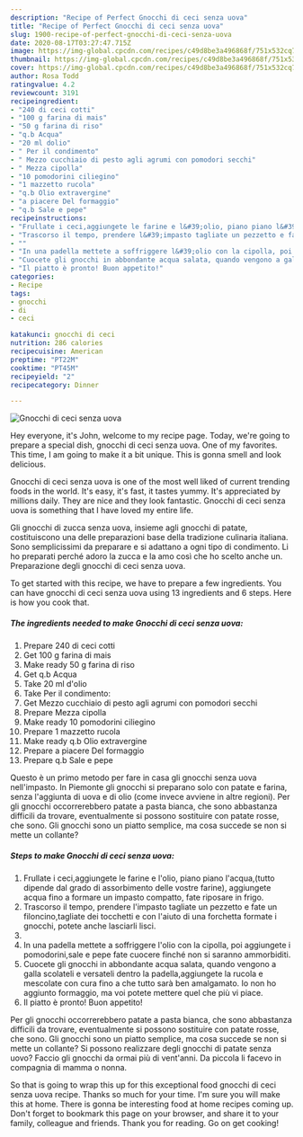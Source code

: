 ```yaml
---
description: "Recipe of Perfect Gnocchi di ceci senza uova"
title: "Recipe of Perfect Gnocchi di ceci senza uova"
slug: 1900-recipe-of-perfect-gnocchi-di-ceci-senza-uova
date: 2020-08-17T03:27:47.715Z
image: https://img-global.cpcdn.com/recipes/c49d8be3a496868f/751x532cq70/gnocchi-di-ceci-senza-uova-recipe-main-photo.jpg
thumbnail: https://img-global.cpcdn.com/recipes/c49d8be3a496868f/751x532cq70/gnocchi-di-ceci-senza-uova-recipe-main-photo.jpg
cover: https://img-global.cpcdn.com/recipes/c49d8be3a496868f/751x532cq70/gnocchi-di-ceci-senza-uova-recipe-main-photo.jpg
author: Rosa Todd
ratingvalue: 4.2
reviewcount: 3191
recipeingredient:
- "240 di ceci cotti"
- "100 g farina di mais"
- "50 g farina di riso"
- "q.b Acqua"
- "20 ml dolio"
- " Per il condimento"
- " Mezzo cucchiaio di pesto agli agrumi con pomodori secchi"
- " Mezza cipolla"
- "10 pomodorini ciliegino"
- "1 mazzetto rucola"
- "q.b Olio extravergine"
- "a piacere Del formaggio"
- "q.b Sale e pepe"
recipeinstructions:
- "Frullate i ceci,aggiungete le farine e l&#39;olio, piano piano l&#39;acqua,(tutto dipende dal grado di assorbimento delle vostre farine), aggiungete acqua fino a formare un impasto compatto, fate riposare in frigo."
- "Trascorso il tempo, prendere l&#39;impasto tagliate un pezzetto e fate un filoncino,tagliate dei tocchetti e con l&#39;aiuto di una forchetta formate i gnocchi, potete anche lasciarli lisci."
- ""
- "In una padella mettete a soffriggere l&#39;olio con la cipolla, poi aggiungete i pomodorini,sale e pepe fate cuocere finché non si saranno ammorbiditi."
- "Cuocete gli gnocchi in abbondante acqua salata, quando vengono a galla scolateli e versateli dentro la padella,aggiungete la rucola e mescolate con cura fino a che tutto sarà ben amalgamato. Io non ho aggiunto formaggio, ma voi potete mettere quel che più vi piace."
- "Il piatto è pronto! Buon appetito!"
categories:
- Recipe
tags:
- gnocchi
- di
- ceci

katakunci: gnocchi di ceci 
nutrition: 286 calories
recipecuisine: American
preptime: "PT22M"
cooktime: "PT45M"
recipeyield: "2"
recipecategory: Dinner

---
```



![Gnocchi di ceci senza uova](https://img-global.cpcdn.com/recipes/c49d8be3a496868f/751x532cq70/gnocchi-di-ceci-senza-uova-recipe-main-photo.jpg)

Hey everyone, it's John, welcome to my recipe page. Today, we're going to prepare a special dish, gnocchi di ceci senza uova. One of my favorites. This time, I am going to make it a bit unique. This is gonna smell and look delicious.

Gnocchi di ceci senza uova is one of the most well liked of current trending foods in the world. It's easy, it's fast, it tastes yummy. It's appreciated by millions daily. They are nice and they look fantastic. Gnocchi di ceci senza uova is something that I have loved my entire life.

Gli gnocchi di zucca senza uova, insieme agli gnocchi di patate, costituiscono una delle preparazioni base della tradizione culinaria italiana. Sono semplicissimi da preparare e si adattano a ogni tipo di condimento. Li ho preparati perché adoro la zucca e la amo così che ho scelto anche un. Preparazione degli gnocchi di ceci senza uova.


To get started with this recipe, we have to prepare a few ingredients. You can have gnocchi di ceci senza uova using 13 ingredients and 6 steps. Here is how you cook that.

<!--inarticleads1-->

##### The ingredients needed to make Gnocchi di ceci senza uova:

1. Prepare 240 di ceci cotti
1. Get 100 g farina di mais
1. Make ready 50 g farina di riso
1. Get q.b Acqua
1. Take 20 ml d&#39;olio
1. Take  Per il condimento:
1. Get  Mezzo cucchiaio di pesto agli agrumi con pomodori secchi
1. Prepare  Mezza cipolla
1. Make ready 10 pomodorini ciliegino
1. Prepare 1 mazzetto rucola
1. Make ready q.b Olio extravergine
1. Prepare a piacere Del formaggio
1. Prepare q.b Sale e pepe


Questo è un primo metodo per fare in casa gli gnocchi senza uova nell&#39;impasto. In Piemonte gli gnocchi si preparano solo con patate e farina, senza l&#39;aggiunta di uova e di olio (come invece avviene in altre regioni). Per gli gnocchi occorrerebbero patate a pasta bianca, che sono abbastanza difficili da trovare, eventualmente si possono sostituire con patate rosse, che sono. Gli gnocchi sono un piatto semplice, ma cosa succede se non si mette un collante? 

<!--inarticleads2-->

##### Steps to make Gnocchi di ceci senza uova:

1. Frullate i ceci,aggiungete le farine e l&#39;olio, piano piano l&#39;acqua,(tutto dipende dal grado di assorbimento delle vostre farine), aggiungete acqua fino a formare un impasto compatto, fate riposare in frigo.
1. Trascorso il tempo, prendere l&#39;impasto tagliate un pezzetto e fate un filoncino,tagliate dei tocchetti e con l&#39;aiuto di una forchetta formate i gnocchi, potete anche lasciarli lisci.
1. 
1. In una padella mettete a soffriggere l&#39;olio con la cipolla, poi aggiungete i pomodorini,sale e pepe fate cuocere finché non si saranno ammorbiditi.
1. Cuocete gli gnocchi in abbondante acqua salata, quando vengono a galla scolateli e versateli dentro la padella,aggiungete la rucola e mescolate con cura fino a che tutto sarà ben amalgamato. Io non ho aggiunto formaggio, ma voi potete mettere quel che più vi piace.
1. Il piatto è pronto! Buon appetito!


Per gli gnocchi occorrerebbero patate a pasta bianca, che sono abbastanza difficili da trovare, eventualmente si possono sostituire con patate rosse, che sono. Gli gnocchi sono un piatto semplice, ma cosa succede se non si mette un collante? Si possono realizzare degli gnocchi di patate senza uovo? Faccio gli gnocchi da ormai più di vent&#39;anni. Da piccola li facevo in compagnia di mamma o nonna. 

So that is going to wrap this up for this exceptional food gnocchi di ceci senza uova recipe. Thanks so much for your time. I'm sure you will make this at home. There is gonna be interesting food at home recipes coming up. Don't forget to bookmark this page on your browser, and share it to your family, colleague and friends. Thank you for reading. Go on get cooking!
